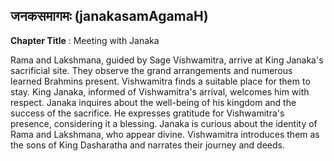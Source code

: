 ## जनकसमागमः (janakasamAgamaH)
**Chapter Title** : Meeting with Janaka

Rama and Lakshmana, guided by Sage Vishwamitra, arrive at King Janaka's sacrificial site. They observe the grand arrangements and numerous learned Brahmins present. Vishwamitra finds a suitable place for them to stay. King Janaka, informed of Vishwamitra's arrival, welcomes him with respect. Janaka inquires about the well-being of his kingdom and the success of the sacrifice. He expresses gratitude for Vishwamitra's presence, considering it a blessing. Janaka is curious about the identity of Rama and Lakshmana, who appear divine. Vishwamitra introduces them as the sons of King Dasharatha and narrates their journey and deeds.